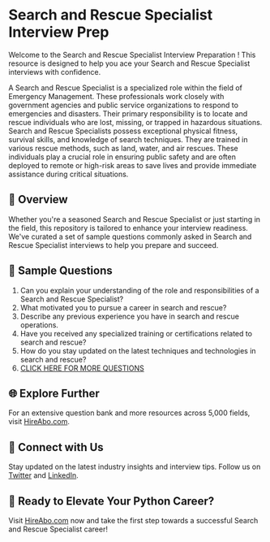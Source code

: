 # Search and Rescue Specialist Interview Prep

Welcome to the Search and Rescue Specialist Interview Preparation ! This resource is designed to help you ace your Search and Rescue Specialist interviews with confidence.

A Search and Rescue Specialist is a specialized role within the field of Emergency Management. These professionals work closely with government agencies and public service organizations to respond to emergencies and disasters. Their primary responsibility is to locate and rescue individuals who are lost, missing, or trapped in hazardous situations. Search and Rescue Specialists possess exceptional physical fitness, survival skills, and knowledge of search techniques. They are trained in various rescue methods, such as land, water, and air rescues. These individuals play a crucial role in ensuring public safety and are often deployed to remote or high-risk areas to save lives and provide immediate assistance during critical situations.

## 🚀 Overview

Whether you're a seasoned Search and Rescue Specialist or just starting in the field, this repository is tailored to enhance your interview readiness. We've curated a set of sample questions commonly asked in Search and Rescue Specialist interviews to help you prepare and succeed.

## 📝 Sample Questions

1. Can you explain your understanding of the role and responsibilities of a Search and Rescue Specialist?
2. What motivated you to pursue a career in search and rescue?
3. Describe any previous experience you have in search and rescue operations.
4. Have you received any specialized training or certifications related to search and rescue?
5. How do you stay updated on the latest techniques and technologies in search and rescue?
6. [CLICK HERE FOR MORE QUESTIONS](https://hireabo.com/job/17_4_9/Search%20and%20Rescue%20Specialist)

## 🌐 Explore Further

For an extensive question bank and more resources across 5,000 fields, visit [HireAbo.com](https://www.hireabo.com).

## 📱 Connect with Us

Stay updated on the latest industry insights and interview tips. Follow us on [Twitter](https://twitter.com/hireabo) and [LinkedIn](https://www.linkedin.com/in/hire-abo-3609972a8/).

## 🚀 Ready to Elevate Your Python Career?

Visit [HireAbo.com](https://www.hireabo.com) now and take the first step towards a successful Search and Rescue Specialist career!